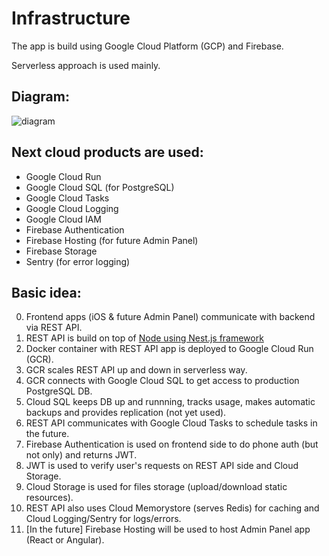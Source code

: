 # Infrastructure

The app is build using Google Cloud Platform (GCP) and Firebase.

Serverless approach is used mainly.

## Diagram:
![diagram](https://files.slack.com/files-pri/TTU88H093-F02281S3ZGQ/screenshot_2021-05-11_at_14.33.48.png?pub_secret=5bbe4faeb3)

## Next cloud products are used:
- Google Cloud Run
- Google Cloud SQL (for PostgreSQL)
- Google Cloud Tasks
- Google Cloud Logging
- Google Cloud IAM
- Firebase Authentication
- Firebase Hosting (for future Admin Panel)
- Firebase Storage
- Sentry (for error logging)

## Basic idea:
0. Frontend apps (iOS & future Admin Panel) communicate with backend via REST API.
0. REST API is build on top of [Node using Nest.js framework](backend-app.md)
0. Docker container with REST API app is deployed to Google Cloud Run (GCR).
0. GCR scales REST API up and down in serverless way.
0. GCR connects with Google Cloud SQL to get access to production PostgreSQL DB.
0. Cloud SQL keeps DB up and runnning, tracks usage, makes automatic backups and provides replication (not yet used).
0. REST API communicates with Google Cloud Tasks to schedule tasks in the future.
0. Firebase Authentication is used on frontend side to do phone auth (but not only) and returns JWT.
0. JWT is used to verify user's requests on REST API side and Cloud Storage.
0. Cloud Storage is used for files storage (upload/download static resources).
0. REST API also uses Cloud Memorystore (serves Redis) for caching and Cloud Logging/Sentry for logs/errors.
0. [In the future] Firebase Hosting will be used to host Admin Panel app (React or Angular).
